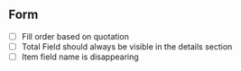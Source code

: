 ## Form 
- [ ] Fill order based on quotation
- [ ] Total Field should always be visible in the details section
- [ ] Item field name is disappearing 
